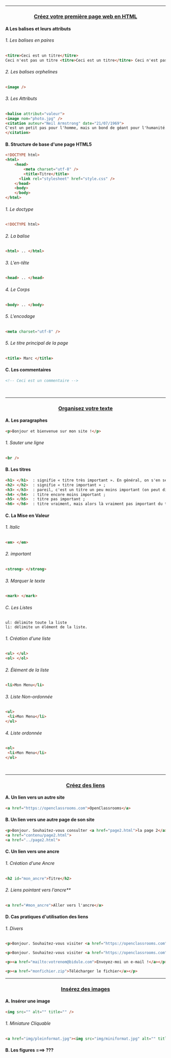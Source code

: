 ------------------------------------------------------------------------------------------------------------------------------------------

### <p align='center'> [Créez votre première page web en HTML](https://openclassrooms.com/fr/courses/1603881-apprenez-a-creer-votre-site-web-avec-html5-et-css3/1604361-creez-votre-premiere-page-web-en-html) </p>

#### A Les balises et leurs attributs
###### 1. Les balises en paires
```html
<titre>Ceci est un titre</titre>
Ceci n'est pas un titre <titre>Ceci est un titre</titre> Ceci n'est pas un titre
```
###### 2. Les balises orphelines
```html
<image />
```
###### 3. Les Attributs
```html
<balise attribut="valeur">
<image nom="photo.jpg" />
<citation auteur="Neil Armstrong" date="21/07/1969">
C'est un petit pas pour l'homme, mais un bond de géant pour l'humanité.
</citation>
```
#### B. Structure de base d'une page HTML5
```html
<!DOCTYPE html>
<html>
    <head>
        <meta charset="utf-8" />
        <title>Titre</title>
      <link rel="stylesheet" href="style.css" />
    </head>
    <body>
    </body>
</html>
```
###### 1. Le doctype
```html
<!DOCTYPE html>
```

###### 2. La balise </html>
```html
<html> .. </html>
```

###### 3. L'en-tête
```html
<head> .. </head>
```
###### 4. Le Corps
```html
<body> .. </body>
```
###### 5. L'encodage
```html
<meta charset="utf-8" />
```
###### 5. Le titre principal de la page
```html
<title> Marc </title>
```
#### C. Les commentaires
```html
<!-- Ceci est un commentaire -->
```

<br />

------------------------------------------------------------------------------------------------------------------------------------------
### <p align='center'>[Organisez votre texte](https://openclassrooms.com/fr/courses/1603881-apprenez-a-creer-votre-site-web-avec-html5-et-css3/1604534-organisez-votre-texte) </p>

#### A. Les paragraphes
```html
<p>Bonjour et bienvenue sur mon site !</p>
```
###### 1. Sauter une ligne
```html
<br />
```

#### B. Les titres
```html
<h1> </h1>  : signifie « titre très important ». En général, on s'en sert pour afficher le titre de la page au début de celle-ci ;
<h2> </h2>  : signifie « titre important » ;
<h3> </h3>  : pareil, c'est un titre un peu moins important (on peut dire un « sous-titre », si vous voulez) ;
<h4> </h4>  : titre encore moins important ;
<h5> </h5>  : titre pas important ;
<h6> </h6>  : titre vraiment, mais alors là vraiment pas important du tout.
```

#### C. La Mise en Valeur
###### 1. Italic
```html
<em> </em>
```
###### 2. important
```html
<strong> </strong>
```
###### 3. Marquer le texte
```html
<mark> </mark>
```
###### C. Les Listes
```
ul: délimite toute la liste
li: délimite un élément de la liste.
```
###### 1. Création d'une liste
```html
<ul> </ul>
<ol> </ol>
```
###### 2. Élément de la liste
```html
<li>Mon Menu</li>
```
###### 3. Liste Non-ordonnée
```html
<ul>
 <li>Mon Menu</li>
</ul>
```
###### 4. Liste ordonnée
```html
<ol>
 <li>Mon Menu</li>
</ol>
```

<br />

------------------------------------------------------------------------------------------------------------------------------------------
### <p align='center'> [Créez des liens](https://openclassrooms.com/fr/courses/1603881-apprenez-a-creer-votre-site-web-avec-html5-et-css3/1604646-creez-des-liens) </p>
#### A. Un lien vers un autre site
```html
<a href="https://openclassrooms.com">OpenClassrooms</a>
```

#### B. Un lien vers une autre page de son site
```html
<p>Bonjour. Souhaitez-vous consulter <a href="page2.html">la page 2</a> ?</p>
<a href="contenu/page2.html">
<a href="../page2.html">
```

#### C. Un lien vers une ancre
###### 1. Création d'une Ancre
```html
<h2 id="mon_ancre">Titre</h2>
```
###### 2. Liens pointant vers l'ancre**
```html
<a href="#mon_ancre">Aller vers l'ancre</a>
```

#### D. Cas pratiques d'utilisation des liens
###### 1. Divers
```html
<p>Bonjour. Souhaitez-vous visiter <a href="https://openclassrooms.com" title="Vous ne le regretterez pas !">OpenClassrooms</a> ?</p>
```
```html
<p>Bonjour. Souhaitez-vous visiter <a href="https://openclassrooms.com" title="Vous ne le regretterez pas !" target="_blank">OpenClassrooms</a> ?</p>
```
```html
<p><a href="mailto:votrenom@bidule.com">Envoyez-moi un e-mail !</a></p>
```
```html
<p><a href="monfichier.zip">Télécharger le fichier</a></p>
```


------------------------------------------------------------------------------------------------------------------------------------------
### <p align='center'>[Insérez des images](https://openclassrooms.com/fr/courses/1603881-apprenez-a-creer-votre-site-web-avec-html5-et-css3/1604791-inserez-des-images) </p>

#### A. Insérer une image
```html
<img src="" alt="" title="" />
```
###### 1. Miniature Cliquable
```html
<a href="img/pleinformat.jpg"><img src="img/miniformat.jpg" alt="" title="" /></a>
```



#### B. Les figures ===> ???
```html
```
